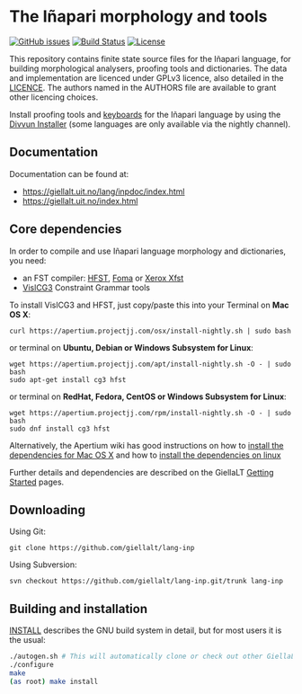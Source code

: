 The Iñapari morphology and tools
==========================================

[![GitHub issues](https://img.shields.io/github/issues-raw/giellalt/lang-inp)](https://github.com/giellalt/lang-inp/issues)
[![Build Status](https://github.com/giellalt/lang-inp/workflows/Speller%20CI+CD/badge.svg)](https://github.com/giellalt/lang-inp/actions)
[![License](https://img.shields.io/github/license/giellalt/lang-inp)](https://raw.githubusercontent.com/giellalt/lang-inp/develop/LICENSE)

This repository contains finite state source files for the Iñapari language,
for building morphological analysers, proofing tools
and dictionaries. The data and implementation are licenced under GPLv3
licence, also detailed in the
[LICENCE](https://github.com/giellalt/lang-inp/blob/develop/LICENCE). The
authors named in the AUTHORS file are available to grant other licencing
choices.

Install proofing tools and [keyboards](https://github.com/giellalt/keyboard-inp)
for the Iñapari language by using the [Divvun Installer](http://divvun.no)
(some languages are only available via the nightly channel).

Documentation
-------------

Documentation can be found at:

-   <https://giellalt.uit.no/lang/inpdoc/index.html>
-   <https://giellalt.uit.no/index.html>

Core dependencies
-----------------

In order to compile and use Iñapari language morphology and
dictionaries, you need:

- an FST compiler: [HFST](https://github.com/hfst/hfst), [Foma](https://github.com/mhulden/foma) or [Xerox Xfst](https://web.stanford.edu/~laurik/fsmbook/home.html)
- [VislCG3](https://visl.sdu.dk/svn/visl/tools/vislcg3/trunk) Constraint Grammar tools

To install VislCG3 and HFST, just copy/paste this into your Terminal on **Mac OS X**:

```
curl https://apertium.projectjj.com/osx/install-nightly.sh | sudo bash
```

or terminal on **Ubuntu, Debian or Windows Subsystem for Linux**:

```
wget https://apertium.projectjj.com/apt/install-nightly.sh -O - | sudo bash
sudo apt-get install cg3 hfst
```

or terminal on **RedHat, Fedora, CentOS or Windows Subsystem for Linux**:

```
wget https://apertium.projectjj.com/rpm/install-nightly.sh -O - | sudo bash
sudo dnf install cg3 hfst
```

Alternatively, the Apertium wiki has good instructions on how to [install the dependencies for Mac
OS X](https://wiki.apertium.org/wiki/Apertium_on_Mac_OS_X) and how to [install
the dependencies on
linux](https://wiki.apertium.org/wiki/Installation_of_grammar_libraries)

Further details and dependencies are described on the GiellaLT [Getting Started](https://giellalt.uit.no/infra/GettingStarted.html) pages.

Downloading
-----------

Using Git:
```
git clone https://github.com/giellalt/lang-inp
```

Using Subversion:
```
svn checkout https://github.com/giellalt/lang-inp.git/trunk lang-inp
```

Building and installation
-------------------------

[INSTALL](https://github.com/giellalt/lang-inp/blob/develop/INSTALL)
describes the GNU build system in detail, but for most users it is the usual:

```sh
./autogen.sh # This will automatically clone or check out other GiellaLT dependencies
./configure
make
(as root) make install
```
